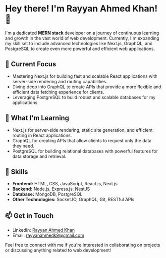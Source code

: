 # Hey there! I'm Rayyan Ahmed Khan! 👋

I'm a dedicated **MERN stack** developer on a journey of continuous learning and growth in the vast world of web development. Currently, I'm expanding my skill set to include advanced technologies like Next.js, GraphQL, and PostgreSQL to create even more powerful and efficient web applications.

## 🔭 Current Focus

- Mastering Next.js for building fast and scalable React applications with server-side rendering and routing capabilities.
- Diving deep into GraphQL to create APIs that provide a more flexible and efficient data fetching experience for clients.
- Leveraging PostgreSQL to build robust and scalable databases for my applications.

## 🌱 What I'm Learning

- Next.js for server-side rendering, static site generation, and efficient routing in React applications.
- GraphQL for creating APIs that allow clients to request only the data they need.
- PostgreSQL for building relational databases with powerful features for data storage and retrieval.

## 💼 Skills

- **Frontend:** HTML, CSS, JavaScript, React.js, Next.js
- **Backend:** Node.js, Express.js, NestJS
- **Database:** MongoDB, PostgreSQL
- **Other Technologies:** Socket.IO, GraphQL, Git, RESTful APIs

## 📫 Get in Touch

- LinkedIn: [Rayyan Ahmed Khan](https://www.linkedin.com/in/rayyanahmedkhan247/)
- Email: rayyanahmedk9@gmail.com

Feel free to connect with me if you're interested in collaborating on projects or discussing anything related to web development!

